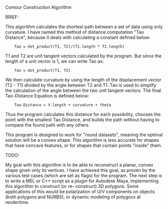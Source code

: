 Contour Construction Algorithm

BRIEF:

This algorithm calculates the shortest path between a set of data
using only curvature. I have named this method of distance computation
"Tao Distance", because it deals with calculating a constant defined
below:

		Tao = dot_product(T1, T2)/(T1.length * T2.length)

T1 and T2 are unit tangent vectors calculated by the program. But since
the length of a unit vector is 1, we can write Tao as:

		Tao = dot_product(T1, T2)

We then calculate curvature by using the length of the displacement
vector (T2 - T1) divided by the angle between T2 and T1. Tao
is used to simplify the calculation of the angle between the two unit
tangent vectors. The final Tao-Distance Equation is defined below:

		Tao-Distance = V.length + curvature + theta

Thus the program calculates this distance for each possibility,
chooses the point with the smallest Tao Distance, and builds the
path without having to compare the found path with any others.

This program is designed to work for "round datasets", meaning the
optimal solution will be a convex shape. This algorithm is less
accurate for shapes that have concave features, or for shapes that
contain points "inside" them.

TODO:

My goal with this algorithm is to be able to reconstruct a planar,
convex
shape given only its vertices. I have achieved this goal, as proven
by the various test cases (which are set as flags) for the program.
The next step is to write a MEL or C++ script as a plugin for
Autodesk Maya, implementing this algorithm to construct (or re-
construct) 3D polygons. Some applications of this would be
polarization of U/V components on objects (both polygons and NURBS),
or dynamic modeling of polygons at rendertime.
